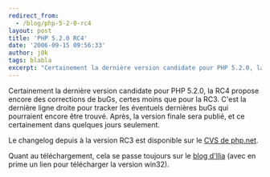 ```yaml
---
redirect_from:
  - /blog/php-5-2-0-rc4
layout: post
title: 'PHP 5.2.0 RC4'
date: '2006-09-15 09:56:33'
author: j0k
tags: blabla
excerpt: "Certainement la dernière version candidate pour PHP 5.2.0, la RC4 propose encore des corrections de buGs, certes moins que pour la RC3.     \nC'est la dernière ligne droite pour tracker les éventuels dernières buGs qui pourraient encore être trouvé. Après, la version finale sera publié, et ce certainement dans quelques jours seulement.  \n  \nLe      …"
---
```


Certainement la dernière version candidate pour PHP 5.2.0, la RC4 propose encore des corrections de buGs, certes moins que pour la RC3.
C'est la dernière ligne droite pour tracker les éventuels dernières buGs qui pourraient encore être trouvé. Après, la version finale sera publié, et ce certainement dans quelques jours seulement.

Le changelog depuis à la version RC3 est disponible sur le [CVS de php.net](http://cvs.php.net/viewvc.cgi/php-src/NEWS?revision=1.2027.2.547.2.252&amp;view=markup).

Quant au téléchargement, cela se passe toujours sur le [blog d'Ilia](http://ilia.ws/archives/126-php-5.2.0-RC4-Released.html) (avec en prime un lien pour télécharger la version win32).
